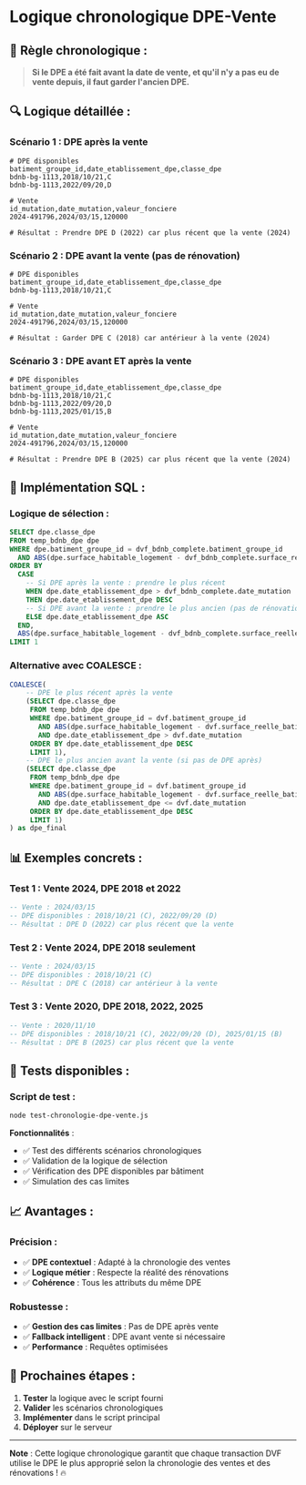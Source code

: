 # Logique chronologique DPE-Vente

## 🎯 **Règle chronologique** :

> **Si le DPE a été fait avant la date de vente, et qu'il n'y a pas eu de vente depuis, il faut garder l'ancien DPE.**

## 🔍 **Logique détaillée** :

### **Scénario 1** : DPE après la vente
```csv
# DPE disponibles
batiment_groupe_id,date_etablissement_dpe,classe_dpe
bdnb-bg-1113,2018/10/21,C
bdnb-bg-1113,2022/09/20,D

# Vente
id_mutation,date_mutation,valeur_fonciere
2024-491796,2024/03/15,120000

# Résultat : Prendre DPE D (2022) car plus récent que la vente (2024)
```

### **Scénario 2** : DPE avant la vente (pas de rénovation)
```csv
# DPE disponibles
batiment_groupe_id,date_etablissement_dpe,classe_dpe
bdnb-bg-1113,2018/10/21,C

# Vente
id_mutation,date_mutation,valeur_fonciere
2024-491796,2024/03/15,120000

# Résultat : Garder DPE C (2018) car antérieur à la vente (2024)
```

### **Scénario 3** : DPE avant ET après la vente
```csv
# DPE disponibles
batiment_groupe_id,date_etablissement_dpe,classe_dpe
bdnb-bg-1113,2018/10/21,C
bdnb-bg-1113,2022/09/20,D
bdnb-bg-1113,2025/01/15,B

# Vente
id_mutation,date_mutation,valeur_fonciere
2024-491796,2024/03/15,120000

# Résultat : Prendre DPE B (2025) car plus récent que la vente (2024)
```

## 🔧 **Implémentation SQL** :

### **Logique de sélection** :
```sql
SELECT dpe.classe_dpe 
FROM temp_bdnb_dpe dpe
WHERE dpe.batiment_groupe_id = dvf_bdnb_complete.batiment_groupe_id
  AND ABS(dpe.surface_habitable_logement - dvf_bdnb_complete.surface_reelle_bati) < 10
ORDER BY 
  CASE 
    -- Si DPE après la vente : prendre le plus récent
    WHEN dpe.date_etablissement_dpe > dvf_bdnb_complete.date_mutation 
    THEN dpe.date_etablissement_dpe DESC
    -- Si DPE avant la vente : prendre le plus ancien (pas de rénovation depuis)
    ELSE dpe.date_etablissement_dpe ASC
  END,
  ABS(dpe.surface_habitable_logement - dvf_bdnb_complete.surface_reelle_bati)
LIMIT 1
```

### **Alternative avec COALESCE** :
```sql
COALESCE(
    -- DPE le plus récent après la vente
    (SELECT dpe.classe_dpe 
     FROM temp_bdnb_dpe dpe
     WHERE dpe.batiment_groupe_id = dvf.batiment_groupe_id
       AND ABS(dpe.surface_habitable_logement - dvf.surface_reelle_bati) < 10
       AND dpe.date_etablissement_dpe > dvf.date_mutation
     ORDER BY dpe.date_etablissement_dpe DESC
     LIMIT 1),
    -- DPE le plus ancien avant la vente (si pas de DPE après)
    (SELECT dpe.classe_dpe 
     FROM temp_bdnb_dpe dpe
     WHERE dpe.batiment_groupe_id = dvf.batiment_groupe_id
       AND ABS(dpe.surface_habitable_logement - dvf.surface_reelle_bati) < 10
       AND dpe.date_etablissement_dpe <= dvf.date_mutation
     ORDER BY dpe.date_etablissement_dpe DESC
     LIMIT 1)
) as dpe_final
```

## 📊 **Exemples concrets** :

### **Test 1** : Vente 2024, DPE 2018 et 2022
```sql
-- Vente : 2024/03/15
-- DPE disponibles : 2018/10/21 (C), 2022/09/20 (D)
-- Résultat : DPE D (2022) car plus récent que la vente
```

### **Test 2** : Vente 2024, DPE 2018 seulement
```sql
-- Vente : 2024/03/15
-- DPE disponibles : 2018/10/21 (C)
-- Résultat : DPE C (2018) car antérieur à la vente
```

### **Test 3** : Vente 2020, DPE 2018, 2022, 2025
```sql
-- Vente : 2020/11/10
-- DPE disponibles : 2018/10/21 (C), 2022/09/20 (D), 2025/01/15 (B)
-- Résultat : DPE B (2025) car plus récent que la vente
```

## 🧪 **Tests disponibles** :

### **Script de test** :
```bash
node test-chronologie-dpe-vente.js
```

**Fonctionnalités** :
- ✅ Test des différents scénarios chronologiques
- ✅ Validation de la logique de sélection
- ✅ Vérification des DPE disponibles par bâtiment
- ✅ Simulation des cas limites

## 📈 **Avantages** :

### **Précision** :
- ✅ **DPE contextuel** : Adapté à la chronologie des ventes
- ✅ **Logique métier** : Respecte la réalité des rénovations
- ✅ **Cohérence** : Tous les attributs du même DPE

### **Robustesse** :
- ✅ **Gestion des cas limites** : Pas de DPE après vente
- ✅ **Fallback intelligent** : DPE avant vente si nécessaire
- ✅ **Performance** : Requêtes optimisées

## 🚀 **Prochaines étapes** :

1. **Tester** la logique avec le script fourni
2. **Valider** les scénarios chronologiques
3. **Implémenter** dans le script principal
4. **Déployer** sur le serveur

---

**Note** : Cette logique chronologique garantit que chaque transaction DVF utilise le DPE le plus approprié selon la chronologie des ventes et des rénovations ! 🔥
